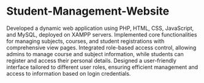 # Student-Management-Website
Developed a dynamic web application using PHP, HTML, CSS, JavaScript, and MySQL, deployed on XAMPP servers.
Implemented core functionalities for managing subjects, courses, and student registrations with comprehensive view pages.
Integrated role-based access control, allowing admins to manage course and subject information, while students can register and
access their personal details. Designed a user-friendly interface tailored to different user roles, ensuring efficient management and access to information based on login credentials.
